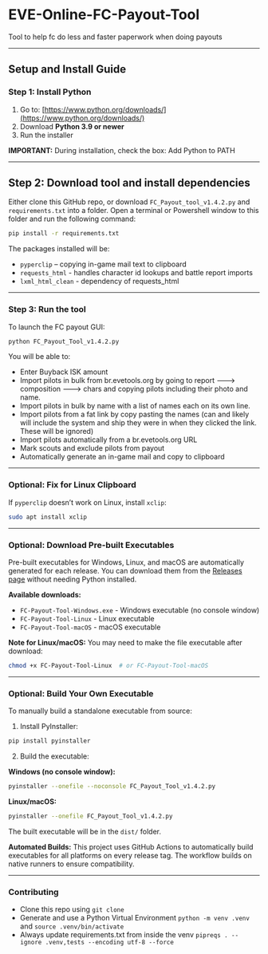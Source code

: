 # EVE-Online-FC-Payout-Tool
Tool to help fc do less and faster paperwork when doing payouts

---

## Setup and Install Guide

### Step 1: Install Python

1. Go to: [https://www.python.org/downloads/](https://www.python.org/downloads/)
2. Download **Python 3.9 or newer**
3. Run the installer

**IMPORTANT:** During installation, check the box: Add Python to PATH

---

## Step 2: Download tool and install dependencies

Either clone this GitHub repo, or download `FC_Payout_tool_v1.4.2.py` and `requirements.txt` into a folder. Open a terminal or Powershell window to this folder and run the following command:

```bash
pip install -r requirements.txt
```

The packages installed will be:
- `pyperclip` – copying in-game mail text to clipboard
- `requests_html` - handles character id lookups and battle report imports
- `lxml_html_clean` - dependency of requests_html

---

### Step 3: Run the tool

To launch the FC payout GUI:

```bash
python FC_Payout_Tool_v1.4.2.py
```

You will be able to:
- Enter Buyback ISK amount
- Import pilots in bulk from br.evetools.org by going to report ---> composition ---> chars and copying pilots including their photo and name.
- Import pilots in bulk by name with a list of names each on its own line.
- Import pilots from a fat link by copy pasting the names (can and likely will include the system and ship they were in when they clicked the link. These will be ignored)
- Import pilots automatically from a br.evetools.org URL
- Mark scouts and exclude pilots from payout
- Automatically generate an in-game mail and copy to clipboard

---

### Optional: Fix for Linux Clipboard

If `pyperclip` doesn’t work on Linux, install `xclip`:

```bash
sudo apt install xclip
```

---

### Optional: Download Pre-built Executables

Pre-built executables for Windows, Linux, and macOS are automatically generated for each release. You can download them from the [Releases page](https://github.com/TsuroTsero/EVE-Online-FC-Payout-Tool/releases) without needing Python installed.

**Available downloads:**
- `FC-Payout-Tool-Windows.exe` - Windows executable (no console window)
- `FC-Payout-Tool-Linux` - Linux executable
- `FC-Payout-Tool-macOS` - macOS executable

**Note for Linux/macOS:** You may need to make the file executable after download:
```bash
chmod +x FC-Payout-Tool-Linux  # or FC-Payout-Tool-macOS
```

---

### Optional: Build Your Own Executable

To manually build a standalone executable from source:

1. Install PyInstaller:

```bash
pip install pyinstaller
```

2. Build the executable:

**Windows (no console window):**
```bash
pyinstaller --onefile --noconsole FC_Payout_Tool_v1.4.2.py
```

**Linux/macOS:**
```bash
pyinstaller --onefile FC_Payout_Tool_v1.4.2.py
```

The built executable will be in the `dist/` folder.

**Automated Builds:** This project uses GitHub Actions to automatically build executables for all platforms on every release tag. The workflow builds on native runners to ensure compatibility.

---

### Contributing

- Clone this repo using `git clone`
- Generate and use a Python Virtual Environment `python -m venv .venv` and `source .venv/bin/activate`
- Always update requirements.txt from inside the venv `pipreqs . --ignore .venv,tests --encoding utf-8 --force`
